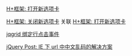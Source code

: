 [H+框架: 打开新选项卡](https://github.com/cnfanhua/Q-A/issues/7)

[H+框架: 关闭新选项卡](https://github.com/cnfanhua/Q-A/issues/9) 关联 [H+框架: 打开新选项卡](https://github.com/cnfanhua/Q-A/issues/7)

[jqgrid 绑定行点击事件](https://github.com/cnfanhua/Q-A/issues/10)

[jQuery Post: IE 下 url 中中文乱码的解决方案](https://github.com/cnfanhua/Q-A/issues/16)
